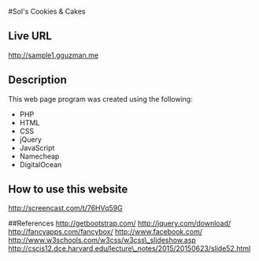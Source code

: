 #Sol's Cookies & Cakes

## Live URL
<http://sample1.gguzman.me>

## Description
This web page program was created using the following:
- PHP
- HTML
- CSS
- jQuery
- JavaScript
- Namecheap
- DigitalOcean

## How to use this website
<http://screencast.com/t/76HVq59G>

##References
<http://getbootstrap.com/>
<http://jquery.com/download/>
<http://fancyapps.com/fancybox/>
<http://www.facebook.com/>
<http://www.w3schools.com/w3css/w3css\_slideshow.asp>
<http://cscis12.dce.harvard.edu/lecture\_notes/2015/20150623/slide52.html>
